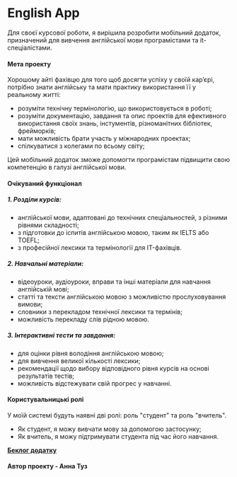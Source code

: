 # English App
Для своєї курсової роботи, я вирішила розробити мобільний додаток, призначений для вивчення англійської мови програмістами та it-спеціалістами. 

#### Мета проекту
Хорошому айті фахівцю для того щоб досягти успіху у своїй кар’єрі, потрібно знати англійську та мати практику використання її у реальному житті: 
- розуміти технічну термінологію, що використовується в роботі;
- розуміти документацію, завдання та опис проектів для ефективного використання своїх знань, інстументів, різноманітних бібліотек, фрейморків;
- мати можливість брати участь у міжнародних проектах;
- спілкуватися з колегами по всьому світу;

Цей мобільний додаток зможе допомогти програмістам підвищити свою компетенцію в галузі англійської мови. 

#### Очікуваний функціонал
##### 1. Розділи курсів:
- англійської мови, адаптовані до технічних спеціальностей, з різними рівнями складності;
- з підготовки до іспитів англійською мовою, таким як IELTS або TOEFL;
- з професійної лексики та термінології для IT-фахівців.

##### 2. Навчальні матеріали:
- відеоуроки, аудіоуроки, вправи та інші матеріали для навчання англійській мові;
- статті та тексти англійською мовою з можливістю прослуховування вимови;
- словники з перекладом технічної лексики та термінів;
- можливість перекладу слів рідною мовою.

##### 3. Інтерактивні тести та завдання:
- для оцінки рівня володіння англійською мовою;
- для вивчення великої кількості лексики;
- рекомендації щодо вибору відповідного рівня курсів на основі результатів тестів;
- можливість відстежувати свій прогрес у навчанні.

#### Користувальницькі ролі
У моїй системі будуть наявні дві ролі: роль "студент" та роль "вчитель".
- Як студент, я можу вивчати мову за допомогою застосунку;
- Як вчитель, я можу підтримувати студента під час його навчання.

**[Беклог додатку](https://docs.google.com/document/d/1BhLB1Q7z1QBoZQAC9uNlBIthx-SF1QqvySq91vBHUhk/edit?pli=1)**

####  Автор проекту - Анна Туз
